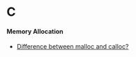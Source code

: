# C

#### Memory Allocation
* [Difference between malloc and calloc?](http://stackoverflow.com/questions/1538420/difference-between-malloc-and-calloc)
